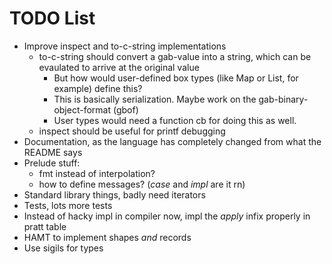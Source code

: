 # TODO List
- Improve inspect and to-c-string implementations
    - to-c-string should convert a gab-value into a string, which can be evaulated to arrive at the original value
        - But how would user-defined box types (like Map or List, for example) define this?
        - This is basically serialization. Maybe work on the gab-binary-object-format (gbof)
        - User types would need a function cb for doing this as well.
    - inspect should be useful for printf debugging
- Documentation, as the language has completely changed from what the README says
- Prelude stuff:
    - fmt instead of interpolation?
    - how to define messages? (*case* and *impl* are it rn)
- Standard library things, badly need iterators
- Tests, lots more tests
- Instead of hacky impl in compiler now, impl the *apply* infix properly in pratt table
- HAMT to implement shapes *and* records
- Use sigils for types
